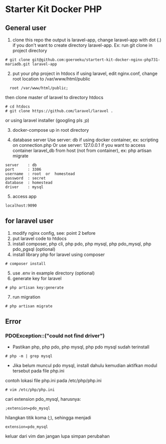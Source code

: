 # Starter Kit Docker PHP

## General user

1. clone this repo
   the output is laravel-app, change laravel-app with dot (.) if you don't want to create directory laravel-app. Ex: run git clone in project directory

```text
# git clone git@github.com:goeroeku/startert-kit-docker-nginx-php731-mariadb.git laravel-app
```

2. put your php project in htdocs
   if using laravel, edit nginx.conf, change root location to /var/www/html/public

```text
  root /var/www/html/public;
```

then clone master of laravel to directory htdocs

```text
# cd htdocs
# git clone https://github.com/laravel/laravel .
```

or using laravel installer (googling pls ;p)

3. docker-compose up in root directory

4. database server
   Use server: db if using docker container, ex: scripting on connection.php
   Or use server: 127.0.0.1 if you want to access container laravel_db from host (not from container), ex: php artisan migrate

```text
server    : db
port      : 3306
username  : root  or  homestead
password  : secret
database  : homestead
driver    : mysql
```

5. access app

```text
localhost:9090
```

## for laravel user

1. modify nginx config, see: point 2 before
2. put laravel code to htdocs
3. install composer, php cli, php pdo, php mysql, php pdo_mysql, php pdo_pgsql (optional)
4. install library php for laravel using composer

```text
# composer install
```

5. use .env in example directory (optional)
6. generate key for laravel

```text
# php artisan key:generate
```

7. run migration

```text
# php artisan migrate
```

## Error

### PDOException::("could not find driver")

- Pastikan php, php pdo, php mysql, php pdo mysql sudah terinstall

```text
# php -m | grep mysql
```

- Jika belum muncul pdo mysql, install dahulu kemudian aktifkan modul tersebut pada file php.ini

contoh lokasi file php.ini pada /etc/php/php.ini

```text
# vim /etc/php/php.ini
```

cari extension pdo_mysql, harusnya:

```text
;extension=pdo_mysql
```

hilangkan titik koma (;), sehingga menjadi

```text
extension=pdo_mysql
```

keluar dari vim dan jangan lupa simpan perubahan
